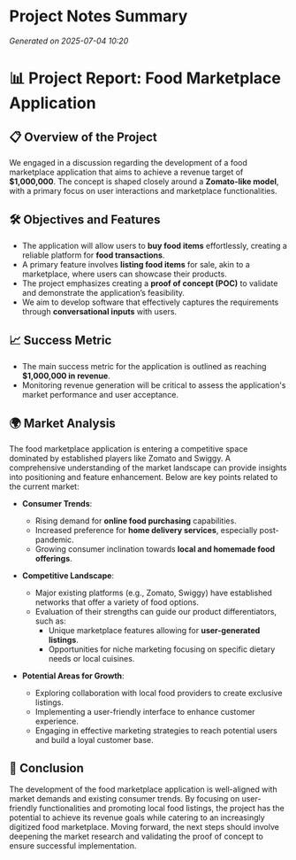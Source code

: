 # Project Notes Summary

*Generated on 2025-07-04 10:20*

# 📊 **Project Report: Food Marketplace Application**

## 📋 **Overview of the Project**
We engaged in a discussion regarding the development of a food marketplace application that aims to achieve a revenue target of **$1,000,000**. The concept is shaped closely around a **Zomato-like model**, with a primary focus on user interactions and marketplace functionalities.

## 🛠️ **Objectives and Features**
- The application will allow users to **buy food items** effortlessly, creating a reliable platform for **food transactions**.
- A primary feature involves **listing food items** for sale, akin to a marketplace, where users can showcase their products.
- The project emphasizes creating a **proof of concept (POC)** to validate and demonstrate the application’s feasibility.
- We aim to develop software that effectively captures the requirements through **conversational inputs** with users.

## 📈 **Success Metric**
- The main success metric for the application is outlined as reaching **$1,000,000 in revenue**.
- Monitoring revenue generation will be critical to assess the application's market performance and user acceptance.

## 🌍 **Market Analysis**
The food marketplace application is entering a competitive space dominated by established players like Zomato and Swiggy. A comprehensive understanding of the market landscape can provide insights into positioning and feature enhancement. Below are key points related to the current market:

- **Consumer Trends**:
  - Rising demand for **online food purchasing** capabilities.
  - Increased preference for **home delivery services**, especially post-pandemic.
  - Growing consumer inclination towards **local and homemade food offerings**.

- **Competitive Landscape**:
  - Major existing platforms (e.g., Zomato, Swiggy) have established networks that offer a variety of food options.
  - Evaluation of their strengths can guide our product differentiators, such as:
    - Unique marketplace features allowing for **user-generated listings**.
    - Opportunities for niche marketing focusing on specific dietary needs or local cuisines.

- **Potential Areas for Growth**:
  - Exploring collaboration with local food providers to create exclusive listings.
  - Implementing a user-friendly interface to enhance customer experience.
  - Engaging in effective marketing strategies to reach potential users and build a loyal customer base.

## 📝 **Conclusion**
The development of the food marketplace application is well-aligned with market demands and existing consumer trends. By focusing on user-friendly functionalities and promoting local food listings, the project has the potential to achieve its revenue goals while catering to an increasingly digitized food marketplace. Moving forward, the next steps should involve deepening the market research and validating the proof of concept to ensure successful implementation.